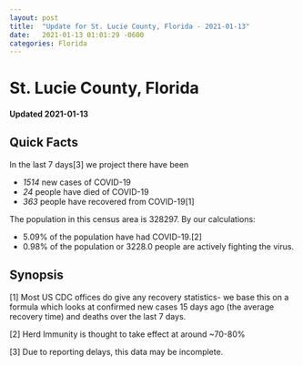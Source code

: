 ```yaml
---
layout: post
title:  "Update for St. Lucie County, Florida - 2021-01-13"
date:   2021-01-13 01:01:29 -0600
categories: Florida
---
```


# St. Lucie County, Florida
#### Updated 2021-01-13

## Quick Facts

In the last 7 days[3] we project there have been
- *1514* new cases of COVID-19
- *24* people have died of COVID-19
- *363* people have recovered from COVID-19[1]

The population in this census area is 328297. By our calculations:
- 5.09% of the population have had COVID-19.[2]
- 0.98% of the population or 3228.0 people are actively fighting the virus.

## Synopsis




[1] Most US CDC offices do give any recovery statistics- we base this on a formula which looks at confirmed new cases
15 days ago (the average recovery time) and deaths over the last 7 days.

[2] Herd Immunity is thought to take effect at around ~70-80%

[3] Due to reporting delays, this data may be incomplete.
 
    